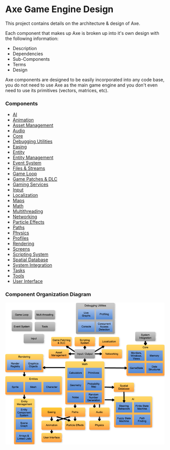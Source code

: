 # Axe Game Engine Design

This project contains details on the architecture & design of Axe.

Each component that makes up Axe is broken up into it's own design with the
following information:
- Description
- Dependencies
- Sub-Components
- Terms
- Design

Axe components are designed to be easily incorporated into any code base, you do
not need to use Axe as the main game engine and you don't even need to use its
primitives (vectors, matrices, etc).

### Components

- [AI](components/AI.md)
- [Animation](components/Animation.md)
- [Asset Management](components/AssetManagement.md)
- [Audio](components/Audio.md)
- [Core](components/Core.md)
- [Debugging Utilities](components/DebuggingUtilities.md)
- [Easing](components/Easing.md)
- [Entity](components/Entity.md)
- [Entity Management](components/EntityManagement.md)
- [Event System](components/EventSystem.md)
- [Files & Streams](components/FilesStreams.md)
- [Game Loop](components/GameLoop.md)
- [Game Patches & DLC](components/GamePatchesDLC.md)
- [Gaming Services](components/GamingServices.md)
- [Input](components/Input.md)
- [Localization](components/Localization.md)
- [Maps](components/Maps.md)
- [Math](components/Math.md)
- [Multithreading](components/Multithreading.md)
- [Networking](components/Networking.md)
- [Particle Effects](components/ParticleEffects.md)
- [Paths](components/Paths.md)
- [Physics](components/Physics.md)
- [Profiles](components/Profiles.md)
- [Rendering](components/Rendering.md)
- [Screens](components/Screens.md)
- [Scripting System](components/ScriptingSystem.md)
- [Spatial Database](components/SpatialDatabase.md)
- [System Integration](components/SystemIntegration.md)
- [Tasks](components/Tasks.md)
- [Tools](components/Tools.md)
- [User Interface](components/UserInterface.md)

### Component Organization Diagram

![Architecture](images/AxeArchitecture.png)

